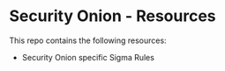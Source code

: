 # Security Onion - Resources

This repo contains the following resources:

- Security Onion specific Sigma Rules

